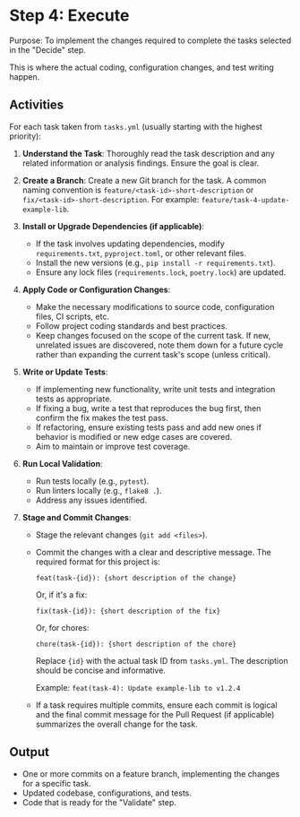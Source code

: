 # Step 4: Execute

Purpose: To implement the changes required to complete the tasks selected in the "Decide" step.

This is where the actual coding, configuration changes, and test writing happen.

## Activities

For each task taken from `tasks.yml` (usually starting with the highest priority):

1.  **Understand the Task**: Thoroughly read the task description and any related information or analysis findings. Ensure the goal is clear.

2.  **Create a Branch**: Create a new Git branch for the task. A common naming convention is `feature/<task-id>-short-description` or `fix/<task-id>-short-description`. For example: `feature/task-4-update-example-lib`.

3.  **Install or Upgrade Dependencies (if applicable)**:
    *   If the task involves updating dependencies, modify `requirements.txt`, `pyproject.toml`, or other relevant files.
    *   Install the new versions (e.g., `pip install -r requirements.txt`).
    *   Ensure any lock files (`requirements.lock`, `poetry.lock`) are updated.

4.  **Apply Code or Configuration Changes**:
    *   Make the necessary modifications to source code, configuration files, CI scripts, etc.
    *   Follow project coding standards and best practices.
    *   Keep changes focused on the scope of the current task. If new, unrelated issues are discovered, note them down for a future cycle rather than expanding the current task's scope (unless critical).

5.  **Write or Update Tests**:
    *   If implementing new functionality, write unit tests and integration tests as appropriate.
    *   If fixing a bug, write a test that reproduces the bug first, then confirm the fix makes the test pass.
    *   If refactoring, ensure existing tests pass and add new ones if behavior is modified or new edge cases are covered.
    *   Aim to maintain or improve test coverage.

6.  **Run Local Validation**:
    *   Run tests locally (e.g., `pytest`).
    *   Run linters locally (e.g., `flake8 .`).
    *   Address any issues identified.

7.  **Stage and Commit Changes**:
    *   Stage the relevant changes (`git add <files>`).
    *   Commit the changes with a clear and descriptive message. The required format for this project is:
        ```
        feat(task-{id}): {short description of the change}
        ```
        Or, if it's a fix:
        ```
        fix(task-{id}): {short description of the fix}
        ```
        Or, for chores:
        ```
        chore(task-{id}): {short description of the chore}
        ```
        Replace `{id}` with the actual task ID from `tasks.yml`. The description should be concise and informative.

        Example: `feat(task-4): Update example-lib to v1.2.4`

    *   If a task requires multiple commits, ensure each commit is logical and the final commit message for the Pull Request (if applicable) summarizes the overall change for the task.

## Output

*   One or more commits on a feature branch, implementing the changes for a specific task.
*   Updated codebase, configurations, and tests.
*   Code that is ready for the "Validate" step.
